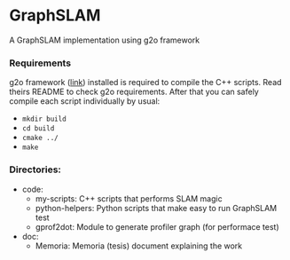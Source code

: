 # GraphSLAM

A GraphSLAM implementation using g2o framework

### Requirements

g2o framework ([link](https://github.com/RainerKuemmerle/g2o)) installed is required to compile the C++ scripts. Read theirs README to check g2o requirements. After that you can safely compile each script individually by usual:

- `mkdir build`
- `cd build`
- `cmake ../`
- `make` 

### Directories:
- code:
    - my-scripts: C++ scripts that performs SLAM magic
    - python-helpers: Python scripts that make easy to run GraphSLAM test
    - gprof2dot: Module to generate profiler graph (for performace test)
- doc:
    - Memoria: Memoria (tesis) document explaining the work
